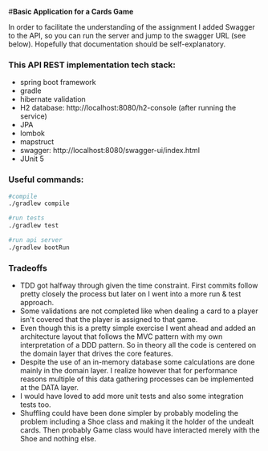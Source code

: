 #**Basic Application for a Cards Game**

In order to facilitate the understanding of the assignment I added Swagger to the API, so you can run the server and jump to the swagger URL (see below). Hopefully that documentation should be self-explanatory.

### This API REST implementation tech stack:

- spring boot framework
- gradle 
- hibernate validation 
- H2 database: http://localhost:8080/h2-console (after running the service)
- JPA  
- lombok
- mapstruct  
- swagger: http://localhost:8080/swagger-ui/index.html
- JUnit 5

### Useful commands:

```bash
#compile
./gradlew compile
```

```bash
#run tests
./gradlew test
```

```bash
#run api server
./gradlew bootRun
```
### Tradeoffs
- TDD got halfway through given the time constraint. First commits follow pretty closely the process but later on I went into a more run & test approach.
- Some validations are not completed like when dealing a card to a player isn't covered that the player is assigned to that game.
- Even though this is a pretty simple exercise I went ahead and added an architecture layout that follows the MVC pattern with my own interpretation of a DDD pattern. So in theory all the code is centered on the domain layer that drives the core features.
- Despite the use of an in-memory database some calculations are done mainly in the domain layer. I realize however that for performance reasons multiple of this data gathering processes can be implemented at the DATA layer.
- I would have loved to add more unit tests and also some integration tests too.
- Shuffling could have been done simpler by probably modeling the problem including a Shoe class and making it the holder of the undealt cards. Then probably Game class would have interacted merely with the Shoe and nothing else.
